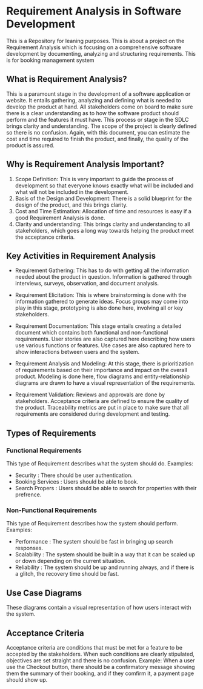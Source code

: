 # Requirement Analysis in Software Development

This is a Repository for leaning purposes. This is about a project on the Requirement Analysis which is focusing on a comprehensive software development by documenting, analyzing and structuring requirements. This is for booking management system

## What is Requirement Analysis?
This is a paramount stage in the development of a software application or website. It entails gathering, analyzing and defining what is needed to develop the product at hand. All stakeholders come on board to make sure there is a clear understanding as to how the software product should perform and the features it must have.
This process or stage in the SDLC brings clarity and understanding. The scope of the project is clearly defined so there is no confusion. Again, with this document, you can estimate the cost and time required to finish the product, and finally, the quality of the product is assured.

## Why is Requirement Analysis Important?
1. Scope Definition: This is very important to guide the process of development so that everyone knows exactly what will be included and what will not be included in the development.
2. Basis of the Design and Development: There is a solid blueprint for the design of the product, and this brings clarity.
3. Cost and Time Estimation: Allocation of time and resources is easy if a good Requirement Analysis is done.
4. Clarity and understanding: This brings clarity and understanding to all stakeholders, which goes a long way towards helping the product meet the acceptance criteria.

## Key Activities in Requirement Analysis
* Requirement Gathering: This has to do with getting all the information needed about the product in question. Information is gathered through interviews, surveys, observation, and document analysis.

* Requirement Elicitation: This is where brainstorming is done with the information gathered to generate ideas. Focus groups may come into play in this stage, prototyping is also done here, involving all or key stakeholders.

* Requirement Documentation: This stage entails creating a detailed document which contains both functional and non-functional requirements. User stories are also captured here describing how users use various functions or features. Use cases are also captured here to show interactions between users and the system.

* Requirement Analysis and Modeling: At this stage, there is prioritization of requirements based on their importance and impact on the overall product. Modeling is done here, flow diagrams and entity-relationship diagrams are drawn to have a visual representation of the requirements.

* Requirement Validation: Reviews and approvals are done by stakeholders. Acceptance criteria are defined to ensure the quality of the product. Traceability metrics are put in place to make sure that all requirements are considered during development and testing.

## Types of Requirements
### Functional Requirements
This type of Requirement describes what the system should do.
Examples:
* Security          : There should be user authentication.
* Booking Services  : Users should be able to book. 
* Search Propers    : Users should be able to search for properties with their prefrence.
### Non-Functional Requirements 
This type of Requirement describes how the system should perform. 
Examples:
* Performance       : The system should be fast in bringing up search responses.
* Scalability       : The system should be built in a way that it can be scaled up or down  depending on the current situation.
* Reliability       : The system should be up and running always, and if there is a glitch, the recovery time should be fast.   

## Use Case Diagrams
These diagrams contain a visual representation of how users interact with the system.

## Acceptance Criteria
Acceptance criteria are conditions that must be met for a feature to be accepted by the stakeholders. When such conditions are clearly stipulated, objectives are set straight and there is no confusion. 
Example: When a user use the Checkout button, there should be a confirmatory message showing them the summary of their booking, and if they comfirm it, a payment page should show up.
